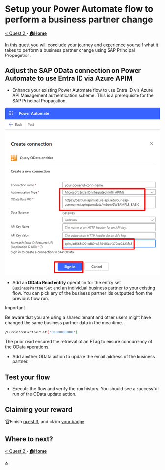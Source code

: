 # Setup your Power Automate flow to perform a business partner change

[< Quest 2 ](quest2.md) - **[🏠Home](../README.md)**

In this quest you will conclude your journey and experience yourself what it takes to perform a business partner change using SAP Principal Propagation.

## Adjust the SAP OData connection on Power Automate to use Entra ID via Azure APIM

* Enhance your existing Power Automate flow to use Entra ID via Azure API Management authentication scheme. This is a prerequisite for the SAP Principal Propagation.

![Screenshot of oauth with APIM auth in PowerAutomate](assets/3-1.png)

* Add an **OData Read entity** operation for the entity set `BusinessPartnerSet` and an individual business partner to your existing flow. You can pick any of the business partner ids outputted from the previous flow run.

> [!IMPORTANT]
> Be aware that you are using a shared tenant and other users might have changed the same business partner data in the meantime.

```bash
/BusinessPartnerSet('0100000000')
```

The prior read ensured the retrieval of an ETag to ensure concurrency of the OData operations.

* Add another OData action to update the email address of the business partner.

## Test your flow

* Execute the flow and verify the run history. You should see a successful run of the OData update action.

## Claiming your reward

🏆Finish [quest 3](quest3.md), and claim [your badge](https://dsagwsrgb4f3.z1.web.core.windows.net/).

## Where to next?

[< Quest 2 ](quest2.md) - **[🏠Home](../README.md)**

[🔝](#)